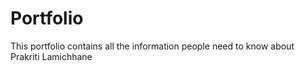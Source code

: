 # Portfolio
This portfolio contains all the information people need to know about Prakriti Lamichhane
